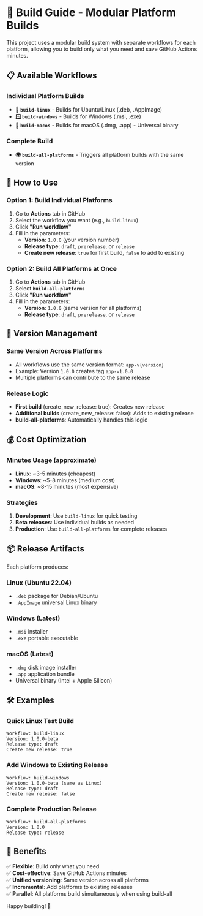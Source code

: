 # 🚀 Build Guide - Modular Platform Builds

This project uses a modular build system with separate workflows for each platform, allowing you to build only what you need and save GitHub Actions minutes.

## 📋 Available Workflows

### Individual Platform Builds

- **🐧 `build-linux`** - Builds for Ubuntu/Linux (.deb, .AppImage)
- **🪟 `build-windows`** - Builds for Windows (.msi, .exe)
- **🍎 `build-macos`** - Builds for macOS (.dmg, .app) - Universal binary

### Complete Build

- **🌍 `build-all-platforms`** - Triggers all platform builds with the same version

## 🎯 How to Use

### Option 1: Build Individual Platforms

1. Go to **Actions** tab in GitHub
2. Select the workflow you want (e.g., `build-linux`)
3. Click **"Run workflow"**
4. Fill in the parameters:
   - **Version**: `1.0.0` (your version number)
   - **Release type**: `draft`, `prerelease`, or `release`
   - **Create new release**: `true` for first build, `false` to add to existing

### Option 2: Build All Platforms at Once

1. Go to **Actions** tab in GitHub
2. Select **`build-all-platforms`**
3. Click **"Run workflow"**
4. Fill in the parameters:
   - **Version**: `1.0.0` (same version for all platforms)
   - **Release type**: `draft`, `prerelease`, or `release`

## 🔄 Version Management

### Same Version Across Platforms

- All workflows use the same version format: `app-v{version}`
- Example: Version `1.0.0` creates tag `app-v1.0.0`
- Multiple platforms can contribute to the same release

### Release Logic

- **First build** (create_new_release: true): Creates new release
- **Additional builds** (create_new_release: false): Adds to existing release
- **build-all-platforms**: Automatically handles this logic

## 💰 Cost Optimization

### Minutes Usage (approximate)

- **Linux**: ~3-5 minutes (cheapest)
- **Windows**: ~5-8 minutes (medium cost)
- **macOS**: ~8-15 minutes (most expensive)

### Strategies

1. **Development**: Use `build-linux` for quick testing
2. **Beta releases**: Use individual builds as needed
3. **Production**: Use `build-all-platforms` for complete releases

## 📦 Release Artifacts

Each platform produces:

### Linux (Ubuntu 22.04)

- `.deb` package for Debian/Ubuntu
- `.AppImage` universal Linux binary

### Windows (Latest)

- `.msi` installer
- `.exe` portable executable

### macOS (Latest)

- `.dmg` disk image installer
- `.app` application bundle
- Universal binary (Intel + Apple Silicon)

## 🛠️ Examples

### Quick Linux Test Build

```
Workflow: build-linux
Version: 1.0.0-beta
Release type: draft
Create new release: true
```

### Add Windows to Existing Release

```
Workflow: build-windows
Version: 1.0.0-beta (same as Linux)
Release type: draft
Create new release: false
```

### Complete Production Release

```
Workflow: build-all-platforms
Version: 1.0.0
Release type: release
```

## 🎉 Benefits

✅ **Flexible**: Build only what you need  
✅ **Cost-effective**: Save GitHub Actions minutes  
✅ **Unified versioning**: Same version across all platforms  
✅ **Incremental**: Add platforms to existing releases  
✅ **Parallel**: All platforms build simultaneously when using build-all

Happy building! 🚀
